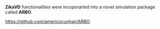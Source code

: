 **ZikaVD** functionalities were incoporarted into a novel simulation package called **ARBO**.

https://github.com/americocunhajr/ARBO
